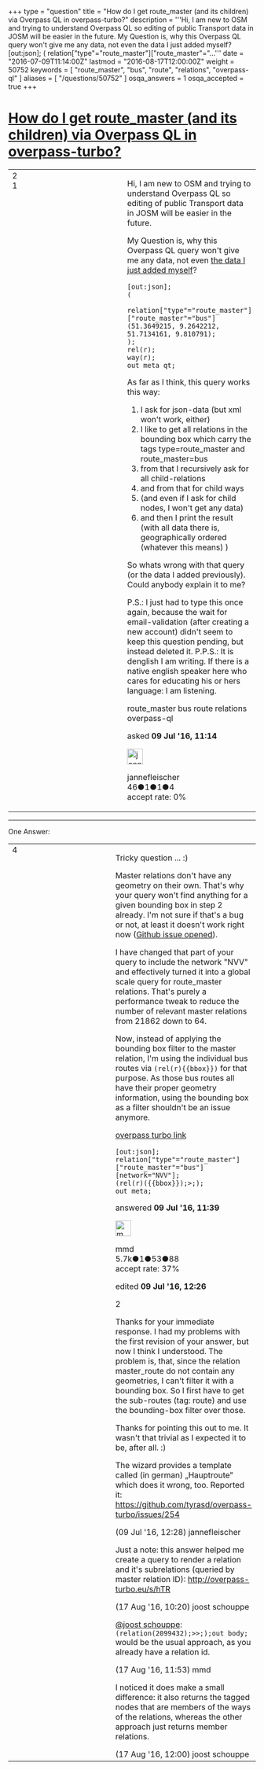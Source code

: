 +++
type = "question"
title = "How do I get route_master (and its children) via Overpass QL in overpass-turbo?"
description = '''Hi, I am new to OSM and trying to understand Overpass QL so editing of public Transport data in JOSM will be easier in the future. My Question is, why this Overpass QL query won&#x27;t give me any data, not even the data I just added myself? [out:json]; (  relation[&quot;type&quot;=&quot;route_master&quot;][&quot;route_master&quot;=&quot;...'''
date = "2016-07-09T11:14:00Z"
lastmod = "2016-08-17T12:00:00Z"
weight = 50752
keywords = [ "route_master", "bus", "route", "relations", "overpass-ql" ]
aliases = [ "/questions/50752" ]
osqa_answers = 1
osqa_accepted = true
+++

<div class="headNormal">

# [How do I get route_master (and its children) via Overpass QL in overpass-turbo?](/questions/50752/how-do-i-get-route_master-and-its-children-via-overpass-ql-in-overpass-turbo)

</div>

<div id="main-body">

<div id="askform">

<table id="question-table" style="width:100%;">
<colgroup>
<col style="width: 50%" />
<col style="width: 50%" />
</colgroup>
<tbody>
<tr>
<td style="width: 30px; vertical-align: top"><div class="vote-buttons">
<span id="post-50752-upvote" class="ajax-command post-vote up" rel="nofollow" title="I like this post (click again to cancel)"> </span>
<div id="post-50752-score" class="post-score" title="current number of votes">
2
</div>
<span id="post-50752-downvote" class="ajax-command post-vote down" rel="nofollow" title="I dont like this post (click again to cancel)"> </span> <span id="favorite-mark" class="ajax-command favorite-mark" rel="nofollow" title="mark/unmark this question as favorite (click again to cancel)"> </span>
<div id="favorite-count" class="favorite-count">
1
</div>
</div></td>
<td><div id="item-right">
<div class="question-body">
<p>Hi, I am new to OSM and trying to understand Overpass QL so editing of public Transport data in JOSM will be easier in the future.</p>
<p>My Question is, why this Overpass QL query won't give me any data, not even <a href="https://www.openstreetmap.org/relation/1729861">the data I just added myself</a>?</p>
<pre><code>[out:json];
(
  relation[&quot;type&quot;=&quot;route_master&quot;][&quot;route_master&quot;=&quot;bus&quot;](51.3649215, 9.2642212, 51.7134161, 9.810791);
);
rel(r);
way(r);
out meta qt;</code></pre>
<p>As far as I think, this query works this way:</p>
<ol>
<li>I ask for json-data (but xml won't work, either)</li>
<li>I like to get all relations in the bounding box which carry the tags type=route_master and route_master=bus</li>
<li>from that I recursively ask for all child-relations</li>
<li>and from that for child ways</li>
<li>(and even if I ask for child nodes, I won't get any data)</li>
<li>and then I print the result (with all data there is, geographically ordered (whatever this means) )</li>
</ol>
<p>So whats wrong with that query (or the data I added previously). Could anybody explain it to me?</p>
<p>P.S.: I just had to type this once again, because the wait for email-validation (after creating a new account) didn't seem to keep this question pending, but instead deleted it. P.P.S.: It is denglish I am writing. If there is a native english speaker here who cares for educating his or hers language: I am listening.</p>
</div>
<div id="question-tags" class="tags-container tags">
<span class="post-tag tag-link-route_master" rel="tag" title="see questions tagged &#39;route_master&#39;">route_master</span> <span class="post-tag tag-link-bus" rel="tag" title="see questions tagged &#39;bus&#39;">bus</span> <span class="post-tag tag-link-route" rel="tag" title="see questions tagged &#39;route&#39;">route</span> <span class="post-tag tag-link-relations" rel="tag" title="see questions tagged &#39;relations&#39;">relations</span> <span class="post-tag tag-link-overpass-ql" rel="tag" title="see questions tagged &#39;overpass-ql&#39;">overpass-ql</span>
</div>
<div id="question-controls" class="post-controls">
&#10;</div>
<div class="post-update-info-container">
<div class="post-update-info post-update-info-user">
<p>asked <strong>09 Jul '16, 11:14</strong></p>
<img src="https://secure.gravatar.com/avatar/9783c8591af9a852805e5d69c461e828?s=32&amp;d=identicon&amp;r=g" class="gravatar" width="32" height="32" alt="jannefleischer&#39;s gravatar image" />
<p><span>jannefleischer</span><br />
<span class="score" title="46 reputation points">46</span><span title="1 badges"><span class="badge1">●</span><span class="badgecount">1</span></span><span title="1 badges"><span class="silver">●</span><span class="badgecount">1</span></span><span title="4 badges"><span class="bronze">●</span><span class="badgecount">4</span></span><br />
<span class="accept_rate" title="Rate of the user&#39;s accepted answers">accept rate:</span> <span title="jannefleischer has no accepted answers">0%</span></p>
</div>
</div>
<div id="comments-container-50752" class="comments-container">
&#10;</div>
<div id="comment-tools-50752" class="comment-tools">
&#10;</div>
<div class="clear">
&#10;</div>
<div id="comment-50752-form-container" class="comment-form-container">
&#10;</div>
<div class="clear">
&#10;</div>
</div></td>
</tr>
</tbody>
</table>

------------------------------------------------------------------------

<div class="tabBar">

<span id="sort-top"></span>

<div class="headQuestions">

One Answer:

</div>

</div>

<span id="50753"></span>

<div id="answer-container-50753" class="answer accepted-answer">

<table style="width:100%;">
<colgroup>
<col style="width: 50%" />
<col style="width: 50%" />
</colgroup>
<tbody>
<tr>
<td style="width: 30px; vertical-align: top"><div class="vote-buttons">
<span id="post-50753-upvote" class="ajax-command post-vote up" rel="nofollow" title="I like this post (click again to cancel)"> </span>
<div id="post-50753-score" class="post-score" title="current number of votes">
4
</div>
<span id="post-50753-downvote" class="ajax-command post-vote down" rel="nofollow" title="I dont like this post (click again to cancel)"> </span> <span class="accept-answer on" rel="nofollow" title="jannefleischer has selected this answer as the correct answer"> </span>
</div></td>
<td><div class="item-right">
<div class="answer-body">
<p>Tricky question ... :)</p>
<p>Master relations don't have any geometry on their own. That's why your query won't find anything for a given bounding box in step 2 already. I'm not sure if that's a bug or not, at least it doesn't work right now (<a href="https://github.com/drolbr/Overpass-API/issues/293">Github issue opened</a>).</p>
<p>I have changed that part of your query to include the network "NVV" and effectively turned it into a global scale query for route_master relations. That's purely a performance tweak to reduce the number of relevant master relations from 21862 down to 64.</p>
<p>Now, instead of applying the bounding box filter to the master relation, I'm using the individual bus routes via <code>(rel(r){{bbox}})</code> for that purpose. As those bus routes all have their proper geometry information, using the bounding box as a filter shouldn't be an issue anymore.</p>
<p><a href="http://overpass-turbo.eu/s/hdA">overpass turbo link</a></p>
<pre><code>[out:json];
relation[&quot;type&quot;=&quot;route_master&quot;][&quot;route_master&quot;=&quot;bus&quot;][network=&quot;NVV&quot;];
(rel(r)({{bbox}});&gt;;);
out meta;</code></pre>
</div>
<div class="answer-controls post-controls">
&#10;</div>
<div class="post-update-info-container">
<div class="post-update-info post-update-info-user">
<p>answered <strong>09 Jul '16, 11:39</strong></p>
<img src="https://secure.gravatar.com/avatar/264d84ab05b942224b05960903eba7a7?s=32&amp;d=identicon&amp;r=g" class="gravatar" width="32" height="32" alt="mmd&#39;s gravatar image" />
<p><span>mmd</span><br />
<span class="score" title="5682 reputation points"><span>5.7k</span></span><span title="1 badges"><span class="badge1">●</span><span class="badgecount">1</span></span><span title="53 badges"><span class="silver">●</span><span class="badgecount">53</span></span><span title="88 badges"><span class="bronze">●</span><span class="badgecount">88</span></span><br />
<span class="accept_rate" title="Rate of the user&#39;s accepted answers">accept rate:</span> <span title="mmd has 44 accepted answers">37%</span></p>
</div>
<div class="post-update-info post-update-info-edited">
<p><span> edited <strong>09 Jul '16, 12:26</strong> </span></p>
</div>
</div>
<div id="comments-container-50753" class="comments-container">
<span id="50755"></span>
<div id="comment-50755" class="comment">
<div id="post-50755-score" class="comment-score">
2
</div>
<div class="comment-text">
<p>Thanks for your immediate response. I had my problems with the first revision of your answer, but now I think I understood. The problem is, that, since the relation master_route do not contain any geometries, I can't filter it with a bounding box. So I first have to get the sub-routes (tag: route) and use the bounding-box filter over those.</p>
<p>Thanks for pointing this out to me. It wasn't that trivial as I expected it to be, after all. :)</p>
<p>The wizard provides a template called (in german) „Hauptroute" which does it wrong, too. Reported it: <a href="https://github.com/tyrasd/overpass-turbo/issues/254">https://github.com/tyrasd/overpass-turbo/issues/254</a></p>
</div>
<div id="comment-50755-info" class="comment-info">
<span class="comment-age">(09 Jul '16, 12:28)</span> <span class="comment-user userinfo">jannefleischer</span>
</div>
</div>
<span id="51476"></span>
<div id="comment-51476" class="comment">
<div id="post-51476-score" class="comment-score">
&#10;</div>
<div class="comment-text">
<p>Just a note: this answer helped me create a query to render a relation and it's subrelations (queried by master relation ID): <a href="http://overpass-turbo.eu/s/hTR">http://overpass-turbo.eu/s/hTR</a></p>
</div>
<div id="comment-51476-info" class="comment-info">
<span class="comment-age">(17 Aug '16, 10:20)</span> <span class="comment-user userinfo">joost schouppe</span>
</div>
</div>
<span id="51481"></span>
<div id="comment-51481" class="comment">
<div id="post-51481-score" class="comment-score">
&#10;</div>
<div class="comment-text">
<p><a href="https://help.openstreetmap.org/users/10142/joost-schouppe">@joost schouppe</a>: <code>(relation(2099432);&gt;&gt;;);out body;</code> would be the usual approach, as you already have a relation id.</p>
</div>
<div id="comment-51481-info" class="comment-info">
<span class="comment-age">(17 Aug '16, 11:53)</span> <span class="comment-user userinfo">mmd</span>
</div>
</div>
<span id="51482"></span>
<div id="comment-51482" class="comment">
<div id="post-51482-score" class="comment-score">
&#10;</div>
<div class="comment-text">
<p>I noticed it does make a small difference: it also returns the tagged nodes that are members of the ways of the relations, whereas the other approach just returns member relations.</p>
</div>
<div id="comment-51482-info" class="comment-info">
<span class="comment-age">(17 Aug '16, 12:00)</span> <span class="comment-user userinfo">joost schouppe</span>
</div>
</div>
</div>
<div id="comment-tools-50753" class="comment-tools">
&#10;</div>
<div class="clear">
&#10;</div>
<div id="comment-50753-form-container" class="comment-form-container">
&#10;</div>
<div class="clear">
&#10;</div>
</div></td>
</tr>
</tbody>
</table>

</div>

<div class="paginator-container-left">

</div>

</div>

</div>

